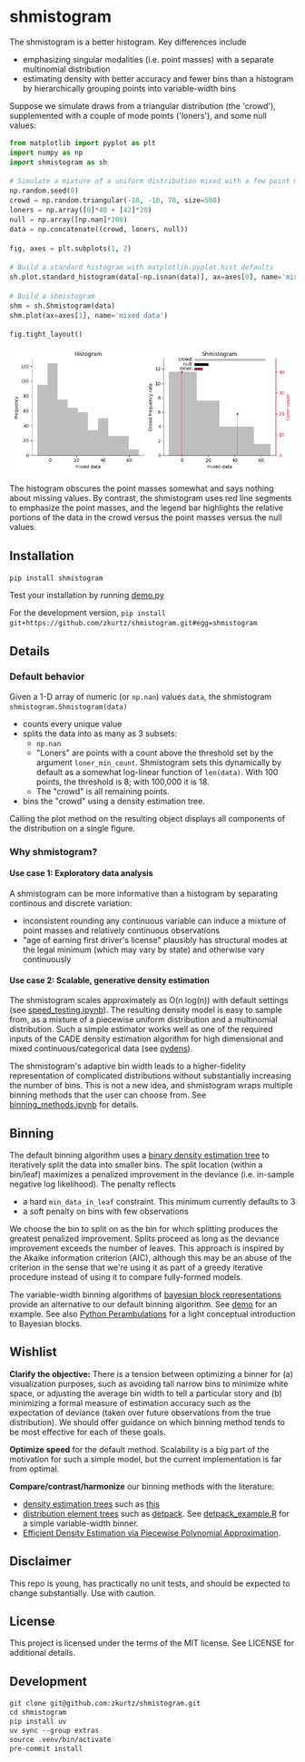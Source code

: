 # shmistogram

The shmistogram is a better histogram. Key differences include

- emphasizing singular modalities (i.e. point masses) with a separate multinomial distribution
- estimating density with better accuracy and fewer bins than a histogram
by hierarchically grouping points into variable-width bins

Suppose we simulate draws from a triangular distribution (the 'crowd'),
supplemented with a couple of mode points ('loners'), and some null values:

```python
from matplotlib import pyplot as plt
import numpy as np
import shmistogram as sh

# Simulate a mixture of a uniform distribution mixed with a few point masses
np.random.seed(0)
crowd = np.random.triangular(-10, -10, 70, size=500)
loners = np.array([0]*40 + [42]*20)
null = np.array([np.nan]*100)
data = np.concatenate((crowd, loners, null))

fig, axes = plt.subplots(1, 2)

# Build a standard histogram with matplotlib.pyplot.hist defaults
sh.plot.standard_histogram(data[~np.isnan(data)], ax=axes[0], name='mixed data')

# Build a shmistogram
shm = sh.Shmistogram(data)
shm.plot(ax=axes[1], name='mixed data')

fig.tight_layout()
```

![](doc/comparison.png?raw=true "title")

The histogram obscures the point masses somewhat and says nothing about missing values.
By contrast, the shmistogram uses red line segments to emphasize the point masses, and
the legend bar highlights the relative portions of the data in the crowd versus
the point masses versus the null values.

## Installation

`pip install shmistogram`

Test your installation by running [demo.py](demo/demo.py)

For the development version, `pip install git+https://github.com/zkurtz/shmistogram.git#egg=shmistogram`


## Details

### Default behavior

Given a 1-D array of numeric (or `np.nan`) values `data`, the shmistogram
`shmistogram.Shmistogram(data)`
- counts every unique value
- splits the data into as many as 3 subsets:
    - `np.nan`
    - "Loners" are points with a count above the threshold set by the
    argument `loner_min_count`. Shmistogram sets this dynamically by default
    as a somewhat log-linear function of `len(data)`. With 100 points,
    the threshold is 8; with 100,000 it is 18.
    - The "crowd" is all remaining points.
- bins the "crowd" using a density estimation tree.

Calling the plot method on the resulting object displays all components
of the distribution on a single figure.

### Why shmistogram?

#### Use case 1: Exploratory data analysis

A shmistogram can be more informative than a histogram by separating
continous and discrete variation:
- inconsistent rounding any continuous variable can induce a mixture of point masses and relatively continuous observations
- "age of earning first driver's license" plausibly has structural modes at the
legal minimum (which may vary by state) and otherwise vary continuously

#### Use case 2: Scalable, generative density estimation

The shmistogram scales approximately as O(n log(n)) with default settings
(see [speed_testing.ipynb](demo/speed_testing.ipynb)).
The resulting density model is easy to sample from, as a mixture of
a piecewise uniform
distribution and a multinomial distribution. Such a simple
estimator works well as one of the required inputs of the CADE density
estimation algorithm for high dimensional
and mixed continuous/categorical data (see [pydens](https://github.com/zkurtz/pydens)).

The shmistogram's adaptive bin width leads to a higher-fidelity representation of
complicated distributions without substantially increasing the number of bins.
This is not a new idea, and shmistogram wraps multiple binning
methods that the user can choose from. See
[binning_methods.ipynb](demo/binning_methods.ipynb) for details.

## Binning

The default binning algorithm uses a [binary density estimation tree](shmistogram/det/__init__.py)
to iteratively split the data into smaller bins. The split location (within a bin/leaf)
maximizes a penalized improvement in the deviance (i.e. in-sample negative log likelihood).
The penalty reflects
- a hard `min_data_in_leaf` constraint. This minimum currently defaults to 3
- a soft penalty on bins with few observations

We choose the bin to split on as the bin for which splitting produces the greatest
penalized improvement. Splits proceed as long as the deviance improvement exceeds
the number of leaves. This approach is inspired by the Akaike information criterion
(AIC), although this may be an abuse of the criterion in the sense that we're using
it as part of a greedy iterative procedure instead of using it to compare fully-formed models.

The variable-width binning algorithms of
[bayesian block representations](https://arxiv.org/pdf/1207.5578.pdf)
provide an alternative to our default binning algorithm. See [demo](demo/bayesian_blocks.ipynb) for
an example. See also
[Python Perambulations](https://jakevdp.github.io/blog/2012/09/12/dynamic-programming-in-python/)
for a light conceptual introduction to Bayesian blocks.

## Wishlist

**Clarify the objective:** There is a tension between optimizing a binner for
(a) visualization purposes, such as avoiding tall narrow bins to minimize
white space, or adjusting the average bin width to tell a particular story
and (b) minimizing a formal measure of estimation accuracy such as the
expectation of deviance
(taken over future observations from the true distribution). We should
offer guidance on which binning method tends to be most effective
for each of these goals.

**Optimize speed** for the default method. Scalability is a big part of the
motivation for such a simple model, but the current implementation is
far from optimal.

**Compare/contrast/harmonize** our binning methods with the literature:
- [density estimation trees](https://mlpack.org/papers/det.pdf)
such as [this](https://gitlab.cern.ch/landerli/density-estimation-trees)
- [distribution element trees](https://arxiv.org/pdf/1610.00345.pdf) such as
[detpack](https://github.com/cran/detpack/blob/master/R/det1.R). See
[detpack_example.R](demo/detpack_example.R) for a simple variable-width binner.
- [Efficient Density Estimation via Piecewise Polynomial
Approximation](https://arxiv.org/pdf/1305.3207.pdf).


## Disclaimer

This repo is young, has practically no unit tests, and should be expected to change substantially. Use with caution.

## License

This project is licensed under the terms of the MIT license. See LICENSE for additional details.

## Development

```
git clone git@github.com:zkurtz/shmistogram.git
cd shmistogram
pip install uv
uv sync --group extras
source .venv/bin/activate
pre-commit install
```
